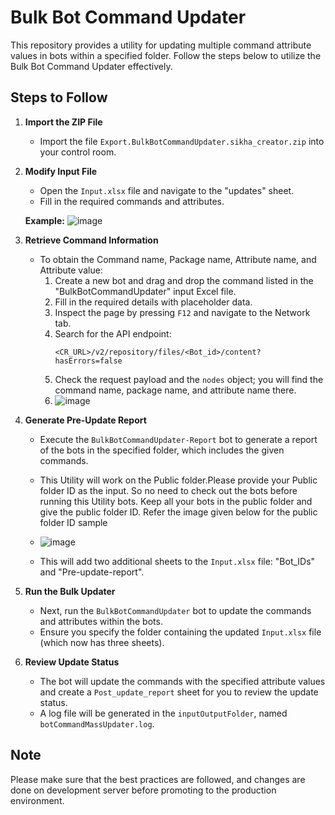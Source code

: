 # Bulk Bot Command Updater

This repository provides a utility for updating multiple command attribute values in bots within a specified folder. Follow the steps below to utilize the Bulk Bot Command Updater effectively.

## Steps to Follow

1. **Import the ZIP File**
   - Import the file `Export.BulkBotCommandUpdater.sikha_creator.zip` into your control room.

2. **Modify Input File**
   - Open the `Input.xlsx` file and navigate to the "updates" sheet.
   - Fill in the required commands and attributes.

   **Example:**
   ![image](https://github.com/user-attachments/assets/61b50e53-0331-4fd8-8c50-4a37841175bd)


3. **Retrieve Command Information**
   - To obtain the Command name, Package name, Attribute name, and Attribute value:
     1. Create a new bot and drag and drop the command listed in the "BulkBotCommandUpdater" input Excel file.
     2. Fill in the required details with placeholder data.
     3. Inspect the page by pressing `F12` and navigate to the Network tab.
     4. Search for the API endpoint:
        ```
        <CR_URL>/v2/repository/files/<Bot_id>/content?hasErrors=false
        ```
     5. Check the request payload and the `nodes` object; you will find the command name, package name, and attribute name there.
     6.   ![image](https://github.com/user-attachments/assets/8190475f-10bc-4b82-b779-0b52532e30a0)


4. **Generate Pre-Update Report**
   - Execute the `BulkBotCommandUpdater-Report` bot to generate a report of the bots in the specified folder, which includes the given commands.

   - This Utility will work on the Public folder.Please provide your Public folder ID as the input.  So no need to check out the bots before running this Utility bots. Keep all your bots in the public folder and give the public folder ID. Refer the image given below for the public folder ID sample
   -    ![image](https://github.com/user-attachments/assets/873bd31b-f348-47ec-839e-f2b2509216fb)


   - This will add two additional sheets to the `Input.xlsx` file: "Bot_IDs" and "Pre-update-report".

5. **Run the Bulk Updater**
   - Next, run the `BulkBotCommandUpdater` bot to update the commands and attributes within the bots.
   - Ensure you specify the folder containing the updated `Input.xlsx` file (which now has three sheets).

6. **Review Update Status**
   - The bot will update the commands with the specified attribute values and create a `Post_update_report` sheet for you to review the update status.
   - A log file will be generated in the `inputOutputFolder`, named `botCommandMassUpdater.log`.

## Note

Please make sure that the best practices are followed, and changes are done on development server before promoting to the production environment.




